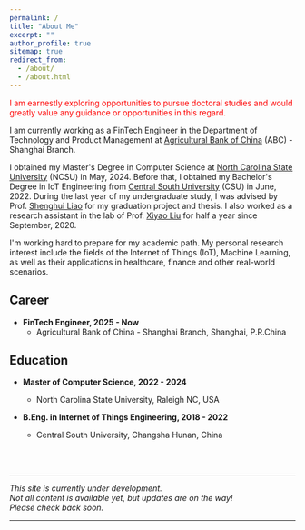 ```yaml
---
permalink: /
title: "About Me"
excerpt: ""
author_profile: true
sitemap: true
redirect_from: 
  - /about/
  - /about.html
---
```

<font color="red"> I am earnestly exploring opportunities to pursue doctoral studies and would greatly value any guidance or opportunities in this regard. </font>

I am currently working as a FinTech Engineer in the Department of Technology and Product Management at <a href="https://www.abchina.com.cn/cn/default.htm" target="_blank" class="noUnderline">Agricultural Bank of China</a> (ABC) - Shanghai Branch.
<br>

I obtained my Master's Degree in Computer Science at <a href="https://www.ncsu.edu" target="_blank" class="noUnderline">North Carolina State University</a> (NCSU) in May, 2024. 
Before that, I obtained my Bachelor's Degree in IoT Engineering from <a href="https://www.csu.edu.cn/" target="_blank" class="noUnderline">Central South University</a> (CSU) in June, 2022. 
During the last year of my undergraduate study, I was advised by Prof. <a href="https://faculty.csu.edu.cn/liaoshenghui/en/index/6801/list/index.htm" target="_blank" class="noUnderline">Shenghui Liao</a> for my graduation project and thesis.
I also worked as a research assistant in the lab of Prof. <a href="https://faculty.csu.edu.cn/liuxiyao/en/index/40230/list/index.htm" target="_blank" class="noUnderline">Xiyao Liu</a> for half a year since September, 2020.

<!-- While I haven't acquire substantial competitive research experience yet, -->
I'm working hard to prepare for my academic path. My personal research interest include the fields of the Internet of Things (IoT), Machine Learning, as well as their applications in healthcare, finance and other real-world scenarios.

Career
------
- **FinTech Engineer, 2025 - Now**
    - Agricultural Bank of China - Shanghai Branch, Shanghai, P.R.China
<!--
- **Backend Developer Intern, 2021**
    - Kunshan Briup Software Technology Co., Ltd., Kunshan Jiangsu, P.R.China
-->

Education
------
- **Master of Computer Science, 2022 - 2024**
    - North Carolina State University, Raleigh NC, USA

- **B.Eng. in Internet of Things Engineering, 2018 - 2022**
    - Central South University, Changsha Hunan, China

<br>
<br>
<hr>

*This site is currently under development. 
<br>Not all content is available yet, but updates are on the way! 
<br >Please check back soon.*

<hr>

<!--
Recent News
------
**Jan 9, 2023** - First day of 2023 Spring semester in NCSU.
\
**Aug 22, 2022** - International Student Orientation in NCSU.
\
**Aug 8, 2022** - I arrived in Raleigh from China.
\
**Jun 19, 2022** - I graduated from CSU.
-->
